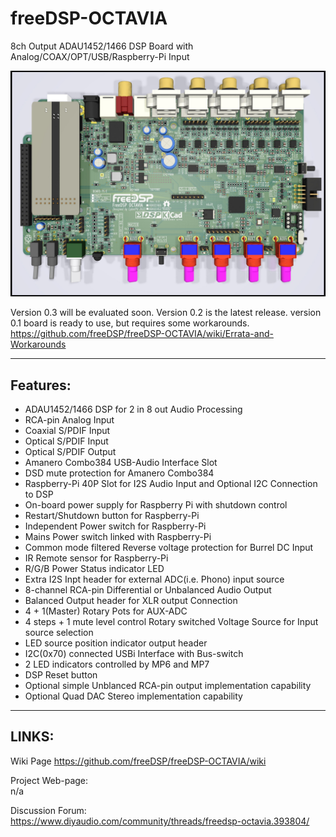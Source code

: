 # freeDSP-OCTAVIA
8ch Output ADAU1452/1466 DSP Board with Analog/COAX/OPT/USB/Raspberry-Pi Input

![Image of FreeDSP OCTAVIA](https://raw.githubusercontent.com/freeDSP/freeDSP-OCTAVIA/main/SOURCES/Documents/Figures/FreeDSP_OCTAVIA_0v3_TopVIewRender.jpg)

Version 0.3 will be evaluated soon.
Version 0.2 is the latest release.
version 0.1 board is ready to use, but requires some workarounds.
https://github.com/freeDSP/freeDSP-OCTAVIA/wiki/Errata-and-Workarounds

----
## Features:
* ADAU1452/1466 DSP for 2 in 8 out Audio Processing
* RCA-pin Analog Input
* Coaxial S/PDIF Input
* Optical S/PDIF Input
* Optical S/PDIF Output
* Amanero Combo384 USB-Audio Interface Slot
* DSD mute protection for Amanero Combo384
* Raspberry-Pi 40P Slot for I2S Audio Input and Optional I2C Connection to DSP
* On-board power supply for Raspberry Pi with shutdown control
* Restart/Shutdown button for Raspberry-Pi
* Independent Power switch for Raspberry-Pi
* Mains Power switch linked with Raspberry-Pi
* Common mode filtered Reverse voltage protection for Burrel DC Input
* IR Remote sensor for Raspberry-Pi
* R/G/B Power Status indicator LED
* Extra I2S Inpt header for external ADC(i.e. Phono) input source
* 8-channel RCA-pin Differential or Unbalanced Audio Output
* Balanced Output header for XLR output Connection
* 4 + 1(Master) Rotary Pots for AUX-ADC
* 4 steps + 1 mute level control Rotary switched Voltage Source for Input source selection
* LED source position indicator output header 
* I2C(0x70) connected USBi Interface with Bus-switch
* 2 LED indicators controlled by MP6 and MP7
* DSP Reset button
* Optional simple Unblanced RCA-pin output implementation capability
* Optional Quad DAC Stereo implementation capability 
----
## LINKS:<br />
Wiki Page
https://github.com/freeDSP/freeDSP-OCTAVIA/wiki

Project Web-page:<br />
 n/a

Discussion Forum:<br /> 
 https://www.diyaudio.com/community/threads/freedsp-octavia.393804/
